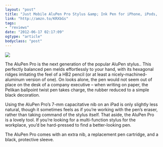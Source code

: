 ```yaml
---
layout: "post"
title: "Just Mobile AluPen Pro Stylus &amp; Ink Pen for iPhone, iPods, iPads, &amp; More"
link: "http://amzn.to/KRXbGs"
tags: 
- "reviews"
date: "2012-06-17 02:17:09"
ogtype: "article"
bodyclass: "post"
---
```


![](http://cdn.rogerstringer.com/media/alupen.jpg)

The AluPen Pro is the next generation of the popular AluPen stylus.. This perfectly balanced pen melds effortlessly to your hand, with its hexagonal ridges imitating the feel of a HB2 pencil (or at least a nicely-machined-aluminum version of one). On looks alone, the pen would not seem out of place on the desk of a company executive – when writing on paper, the Pelikan ballpoint twist pen takes charge, the rubber reduced to a simple black decoration.

Using the AluPen Pro’s 7-mm capacitative nib on an iPad is only slightly less natural, though it sometimes feels as if you’re working with the pen’s eraser, rather than taking command of the stylus itself. That aside, the AluPen Pro is a lovely tool. If you’re looking for a multi-function stylus for the workplace, you’d be hard-pressed to find a better-looking pen.

The AluPen Pro comes with an extra nib, a replacement pen cartridge, and a black, protective sleeve.